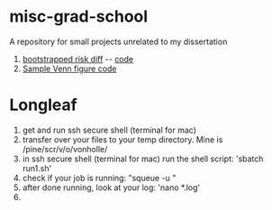 # misc-grad-school

A repository for small projects unrelated to my dissertation


1. [bootstrapped risk diff](http://htmlpreview.github.com/?https://github.com/avonholle/misc-grad-school/blob/master/survival/risk-diff.html)  -- [code](/survival/risk-diff.Rmd)
2. [Sample Venn figure code](/venn/Sample-Venn.Rmd)


# Longleaf

1. get and run ssh secure shell (terminal for mac)
2. transfer over your files to your temp directory. Mine is /pine/scr/v/o/vonholle/
3. in ssh secure shell (terminal for mac) run the shell script: 'sbatch run1.sh'
4. check if your job is running: "squeue -u <onyen>"
5. after done running, look at your log: 'nano *.log'
6. 
